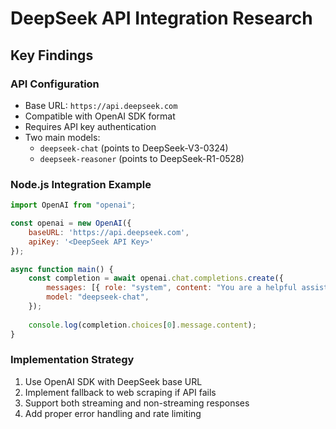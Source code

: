 # DeepSeek API Integration Research

## Key Findings

### API Configuration
- Base URL: `https://api.deepseek.com`
- Compatible with OpenAI SDK format
- Requires API key authentication
- Two main models:
  - `deepseek-chat` (points to DeepSeek-V3-0324)
  - `deepseek-reasoner` (points to DeepSeek-R1-0528)

### Node.js Integration Example
```javascript
import OpenAI from "openai";

const openai = new OpenAI({
    baseURL: 'https://api.deepseek.com',
    apiKey: '<DeepSeek API Key>'
});

async function main() {
    const completion = await openai.chat.completions.create({
        messages: [{ role: "system", content: "You are a helpful assistant." }],
        model: "deepseek-chat",
    });
    
    console.log(completion.choices[0].message.content);
}
```

### Implementation Strategy
1. Use OpenAI SDK with DeepSeek base URL
2. Implement fallback to web scraping if API fails
3. Support both streaming and non-streaming responses
4. Add proper error handling and rate limiting

